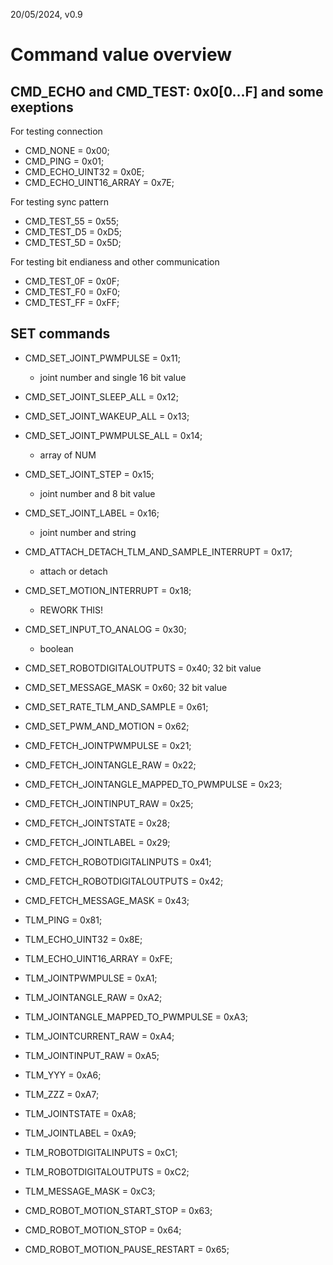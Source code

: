20/05/2024, v0.9


# Command value overview

## CMD_ECHO and CMD_TEST: 0x0[0...F] and some exeptions

For testing connection
* CMD_NONE					= 0x00;
* CMD_PING					= 0x01;
* CMD_ECHO_UINT32			= 0x0E;
* CMD_ECHO_UINT16_ARRAY		= 0x7E;

For testing sync pattern
* CMD_TEST_55				= 0x55;
* CMD_TEST_D5				= 0xD5;
* CMD_TEST_5D				= 0x5D;

For testing bit endianess and other communication
* CMD_TEST_0F				= 0x0F;
* CMD_TEST_F0				= 0xF0;
* CMD_TEST_FF				= 0xFF;


## SET commands
* CMD_SET_JOINT_PWMPULSE							    = 0x11;
    * joint number and single 16 bit value
* CMD_SET_JOINT_SLEEP_ALL								= 0x12;
* CMD_SET_JOINT_WAKEUP_ALL								= 0x13;
* CMD_SET_JOINT_PWMPULSE_ALL					        = 0x14;
    * array of NUM
* CMD_SET_JOINT_STEP									= 0x15;
    * joint number and 8 bit value
* CMD_SET_JOINT_LABEL									= 0x16;
    * joint number and string
* CMD_ATTACH_DETACH_TLM_AND_SAMPLE_INTERRUPT			= 0x17;
    * attach or detach
* CMD_SET_MOTION_INTERRUPT								= 0x18;
    * REWORK THIS!
* CMD_SET_INPUT_TO_ANALOG								= 0x30;
    * boolean
* CMD_SET_ROBOTDIGITALOUTPUTS							= 0x40;
    32 bit value
* CMD_SET_MESSAGE_MASK									= 0x60;
    32 bit value
* CMD_SET_RATE_TLM_AND_SAMPLE							= 0x61;
* CMD_SET_PWM_AND_MOTION								= 0x62;


* CMD_FETCH_JOINTPWMPULSE								= 0x21;
* CMD_FETCH_JOINTANGLE_RAW								= 0x22;
* CMD_FETCH_JOINTANGLE_MAPPED_TO_PWMPULSE				= 0x23;
* CMD_FETCH_JOINTINPUT_RAW								= 0x25;
* CMD_FETCH_JOINTSTATE									= 0x28;
* CMD_FETCH_JOINTLABEL									= 0x29;
* CMD_FETCH_ROBOTDIGITALINPUTS							= 0x41;
* CMD_FETCH_ROBOTDIGITALOUTPUTS							= 0x42;
* CMD_FETCH_MESSAGE_MASK								= 0x43;

* TLM_PING												= 0x81;
* TLM_ECHO_UINT32										= 0x8E;
* TLM_ECHO_UINT16_ARRAY									= 0xFE;
* TLM_JOINTPWMPULSE										= 0xA1;
* TLM_JOINTANGLE_RAW									= 0xA2;
* TLM_JOINTANGLE_MAPPED_TO_PWMPULSE						= 0xA3;
* TLM_JOINTCURRENT_RAW									= 0xA4;
* TLM_JOINTINPUT_RAW									= 0xA5;
* TLM_YYY												= 0xA6;
* TLM_ZZZ												= 0xA7;
* TLM_JOINTSTATE										= 0xA8;
* TLM_JOINTLABEL										= 0xA9;

* TLM_ROBOTDIGITALINPUTS								= 0xC1;
* TLM_ROBOTDIGITALOUTPUTS								= 0xC2;
* TLM_MESSAGE_MASK										= 0xC3;

* CMD_ROBOT_MOTION_START_STOP								= 0x63;
* CMD_ROBOT_MOTION_STOP									= 0x64;
* CMD_ROBOT_MOTION_PAUSE_RESTART						= 0x65;

